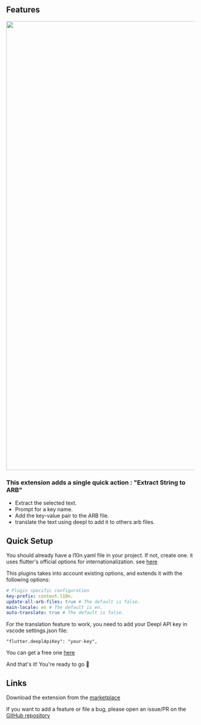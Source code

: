 ## Features

<img src="https://github.com/tempo-riz/vscode-dart-extract-arb/blob/5121888c070524042e2056689b6bfa94765ceefe/assets/speed-demo.gif?raw=true" width="1200"/>

### This extension adds a single quick action : "Extract String to ARB" 

- Extract the selected text.
- Prompt for a key name.
- Add the key-value pair to the ARB file.
- translate the text using deepl to add it to others arb files.

## Quick Setup

You should already have a l10n.yaml file in your project. If not, create one.
it uses flutter's official options for internationalization. see [here](https://docs.flutter.dev/ui/accessibility-and-internationalization/internationalization#configuring-the-l10n-yaml-file)

This plugins takes into account existing options, and extends it with the following options:


```yaml
# Plugin specific configuration
key-prefix: context.l10n.
update-all-arb-files: true # The default is false.
main-locale: en # The default is en.
auto-translate: true # The default is false.
```

For the translation feature to work, you need to add your Deepl API key in vscode settings.json file:

`"flutter.deeplApiKey": "your-key",`   

You can get a free one [here](https://www.deepl.com/en/pro#developer)

And that's it! You're ready to go 🚀

## Links

Download the extension from the [marketplace](https://marketplace.visualstudio.com/items?itemName=zealousFoundry.flutter-extract-to-arb)


If you want to add a feature or file a bug, please open an issue/PR on the [GitHub repository](https://github.com/tempo-riz/vscode-dart-extract-arb)
